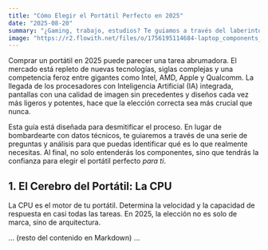 ```yaml
---
title: "Cómo Elegir el Portátil Perfecto en 2025"
date: "2025-08-20"
summary: "¿Gaming, trabajo, estudios? Te guiamos a través del laberinto de especificaciones técnicas para que tomes la decisión correcta."
image: "https://r2.flowith.net/files/o/1756195114684-laptop_components_2025_index_0@1024x1024.png"
---
```


Comprar un portátil en 2025 puede parecer una tarea abrumadora. El mercado está repleto de nuevas tecnologías, siglas complejas y una competencia feroz entre gigantes como Intel, AMD, Apple y Qualcomm. La llegada de los procesadores con Inteligencia Artificial (IA) integrada, pantallas con una calidad de imagen sin precedentes y diseños cada vez más ligeros y potentes, hace que la elección correcta sea más crucial que nunca.

Esta guía está diseñada para desmitificar el proceso. En lugar de bombardearte con datos técnicos, te guiaremos a través de una serie de preguntas y análisis para que puedas identificar qué es lo que realmente necesitas. Al final, no solo entenderás los componentes, sino que tendrás la confianza para elegir el portátil perfecto *para ti*.

## 1. El Cerebro del Portátil: La CPU
La CPU es el motor de tu portátil. Determina la velocidad y la capacidad de respuesta en casi todas las tareas. En 2025, la elección no es solo de marca, sino de arquitectura.

... (resto del contenido en Markdown) ...